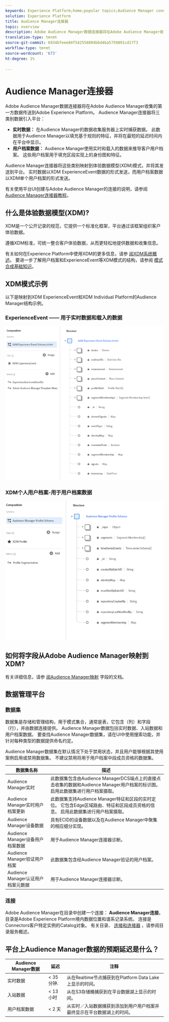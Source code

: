 ```yaml
---
keywords: Experience Platform;home;popular topics;Audience Manager connector;Audience manager;audience manager
solution: Experience Platform
title: Audience Manager连接器
topic: overview
description: Adobe Audience Manager数据连接器将在Adobe Audience Manager收集的第一方数据传送到Adobe Experience Platform。 Audience Manager连接器将三类别数据引入平台。
translation-type: tm+mt
source-git-commit: 6934bfeee84f542558894bbd4ba5759891cd17f3
workflow-type: tm+mt
source-wordcount: '673'
ht-degree: 1%

---
```



# Audience Manager连接器

Adobe Audience Manager数据连接器将在Adobe Audience Manager收集的第一方数据传送到Adobe Experience Platform。 Audience Manager连接器将三类别数据引入平台：

- **实时数据：** 在Audience Manager的数据收集服务器上实时捕获数据。 此数据用于Audience Manager以填充基于规则的特征，并将在最短的延迟时间内在平台中显示。
- **用户档案数据：** Audience Manager使用实时和载入的数据来推导客户用户档案。 这些用户档案用于填充区段实现上的身份图和特征。

Audience Manager连接器将这些类别映射到体验数据模型(XDM)模式，并将其发送到平台。 实时数据以XDM ExperienceEvent数据的形式发送，而用户档案数据以XDM单个用户档案的形式发送。

有关使用平台UI创建与Adobe Audience Manager的连接的说明，请参阅 [Audience Manager连接器教程](../../tutorials/ui/create/adobe-applications/audience-manager.md)。

## 什么是体验数据模型(XDM)?

XDM是一个公开记录的规范，它提供一个标准化框架，平台通过该框架组织客户体验数据。

遵循XDM标准，可统一整合客户体验数据，从而更轻松地提供数据和收集信息。

有关如何在Experience Platform中使用XDM的更多信息，请参 [阅XDM系统概述](../../../xdm/home.md)。 要进一步了解用户档案和ExperienceEvent等XDM模式的结构，请参阅 [模式合成基础知识](../../../xdm/schema/composition.md)。

## XDM模式示例

以下是映射到XDM ExperienceEvent和XDM Individual Platform的Audience Manager结构示例。

### ExperienceEvent —— 用于实时数据和载入的数据

![](images/aam-experience-events-for-dcs-and-onboarding-data.png)

### XDM个人用户档案-用于用户档案数据

![](images/aam-profile-xdm-for-profile-data.png)

## 如何将字段从Adobe Audience Manager映射到XDM?

有关详细信息，请参 [阅Audience Manager映射](./mapping/audience-manager.md) 字段的文档。

## 数据管理平台

### 数据集

数据集是存储和管理结构，用于模式集合，通常是表，它包含（列）和字段（行），并由数据连接提供。 Audience Manager数据包括实时数据、入站数据和用户档案数据。 要查找Audience Manager数据集，请在UI中使用搜索功能，并针对每种类型的数据提供命名约定。

Audience Manager数据集在默认情况下处于禁用状态，并且用户能够根据其使用案例启用或禁用数据集。 不建议禁用将用于用户档案中段成员资格的数据集。

| 数据集名称 | 描述 |
| ------------ | ----------- |
| Audience Manager实时 | 此数据集包含由Audience ManagerDCS端点上的直接点击收集的数据和Audience Manager用户档案的标识图。 启用此数据集进行用户档案摄取。 |
| Audience Manager实时用户档案更新 | 此数据集支持Audience Manager特征和区段的实时定位。 它包含Edge区域路由、特征和区段成员资格的信息。 启用此数据集进行用户档案摄取。 |
| Audience Manager设备数据 | 具有ECID的设备数据以及在Audience Manager中聚集的相应细分实现。 |
| Audience Manager设备用户档案数据 | 用于Audience Manager连接器诊断。 |
| Audience Manager验证用户档案 | 此数据集包含经Audience Manager验证的用户档案。 |
| Audience Manager认证用户档案元数据 | 用于Audience Manager连接器诊断。 |

### 连接

Adobe Audience Manager在目录中创建一个连接： **Audience Manager连接**。 目录是Adobe Experience Platform境内数据位置和谱系记录系统。 连接是Connectors客户特定实例的Catalog对象。 有关目录、 [连接和连接器](../../../catalog/home.md) ，请参阅目录服务概述。

## 平台上Audience Manager数据的预期延迟是什么？

| Audience Manager数据 | 延迟 | 注释 |
| --- | --- | --- |
| 实时数据 | &lt; 35 分钟. | 从在Realtime节点捕获到在Platform Data Lake上显示的时间。 |
| 入站数据 | &lt; 13 小时 | 从在S3存储桶捕获到在平台数据湖上显示的时间。 |
| 用户档案数据 | &lt; 2 天 | 从实时／入站数据捕获到添加到用户用户档案并最终显示在平台数据湖上的时间。 |